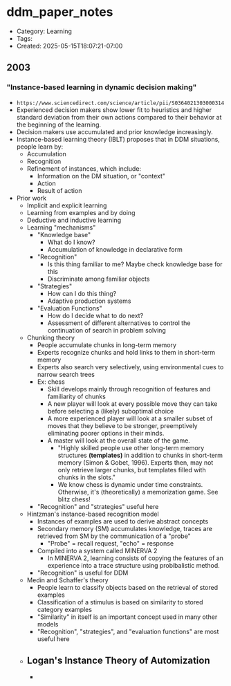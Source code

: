 ddm_paper_notes
===============
- Category: Learning
- Tags: 
- Created: 2025-05-15T18:07:21-07:00

## 2003

###  "Instance-based learning in dynamic decision making"
- `https://www.sciencedirect.com/science/article/pii/S0364021303000314`
- Experienced decision makers show lower fit to heuristics and higher standard deviation from their own actions compared to their behavior at the beginning of the learning.
- Decision makers use accumulated and prior knowledge increasingly.
- Instance-based learning theory (IBLT) proposes that in DDM situations, people learn by:
	- Accumulation
	- Recognition
	- Refinement of instances, which include:
		- Information on the DM situation, or "context"
		- Action
		- Result of action
- Prior work
	- Implicit and explicit learning
	- Learning from examples and by doing
	- Deductive and inductive learning
	- Learning "mechanisms"
		- "Knowledge base"
			- What do I know?
			- Accumulation of knowledge in declarative form
		- "Recognition"
			- Is this thing familiar to me? Maybe check knowledge base for this
			- Discriminate among familiar objects
		- "Strategies"
			- How can I do this thing?
			- Adaptive production systems
		- "Evaluation Functions"
			- How do I decide what to do next?
			- Assessment of different alternatives to control the continuation of search in problem solving
	- Chunking theory
		- People accumulate chunks in long-term memory
		- Experts recognize chunks and hold links to them in short-term memory
		- Experts also search very selectively, using environmental cues to narrow search trees
		- Ex: chess
			- Skill develops mainly through recognition of features and familiarity of chunks
			- A new player will look at every possible move they can take before selecting a (likely) suboptimal choice
			- A more experienced player will look at a smaller subset of moves that they believe to be stronger, preemptively eliminating poorer options in their minds.
			- A master will look at the overall state of the game.
				- "Highly skilled people use other long-term memory structures **(templates)** in addition to chunks in short-term memory (Simon & Gobet, 1996). Experts then, may not only retrieve larger chunks, but templates filled with chunks in the slots."
				- We know chess is dynamic under time constraints. Otherwise, it's (theoretically) a memorization game. See blitz chess!
		- "Recognition" and "strategies" useful here
	- Hintzman's instance-based recognition model
		- Instances of examples are used to derive abstract concepts
		- Secondary memory (SM) accumulates knowledge, traces are retrieved from SM by the communication of a "probe"
			- "Probe" = recall request, "echo" = response
		- Compiled into a system called MINERVA 2
			- In MINERVA 2, learning consists of copying the features of an experience into a trace structure using probibalistic method.
		- "Recognition" is useful for DDM
	- Medin and Schaffer's theory
		- People learn to classify objects based on the retrieval of stored examples
		- Classification of a stimulus is based on similarity to stored category examples
		- "Similarity" in itself is an important concept used in many other models
		- "Recognition", "strategies", and "evaluation functions" are most useful here
	- Logan's Instance Theory of Automization
		- 
		- 
